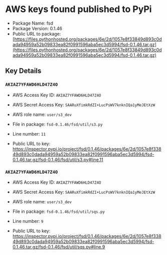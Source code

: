 # AWS keys found published to PyPi

* Package Name: fsd
* Package Version: 0.1.46
* Public URL to package: [https://files.pythonhosted.org/packages/6e/2d/1057e8f33849d893c0dada94959a52b09833ea82f0991596aba5ec3d5994/fsd-0.1.46.tar.gz](https://files.pythonhosted.org/packages/6e/2d/1057e8f33849d893c0dada94959a52b09833ea82f0991596aba5ec3d5994/fsd-0.1.46.tar.gz)

## Key Details

### `AKIAZ7YFAWD6HLD47Z4O`

* AWS Access Key ID: `AKIAZ7YFAWD6HLD47Z4O`
* AWS Secret Access Key: `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` 
* AWS role name: `user/s3_dev`
* File in package: `fsd-0.1.46/fsd/util/s3.py`
* Line number: `11`

* Public URL to key: https://inspector.pypi.io/project/fsd/0.1.46/packages/6e/2d/1057e8f33849d893c0dada94959a52b09833ea82f0991596aba5ec3d5994/fsd-0.1.46.tar.gz/fsd-0.1.46/fsd/util/s3.py#line.11



### `AKIAZ7YFAWD6HLD47Z4O`

* AWS Access Key ID: `AKIAZ7YFAWD6HLD47Z4O`
* AWS Secret Access Key: `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` 
* AWS role name: `user/s3_dev`
* File in package: `fsd-0.1.46/fsd/util/sqs.py`
* Line number: `9`

* Public URL to key: https://inspector.pypi.io/project/fsd/0.1.46/packages/6e/2d/1057e8f33849d893c0dada94959a52b09833ea82f0991596aba5ec3d5994/fsd-0.1.46.tar.gz/fsd-0.1.46/fsd/util/sqs.py#line.9


